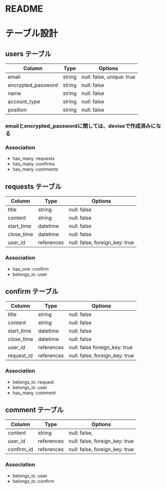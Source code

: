 # README
# テーブル設計

## users テーブル

| Column             | Type       | Options                        |
| -------------------| ---------- | -------------------------------|
| email              | string     | null: false, unique: true      |
| encrypted_password | string     | null: false                    |
| name               | string     | null: false                    |
| account_type       | string     | null: false                    |
| position           | string     | null: false                    |

### emailとencrypted_passwordに関しては、deviseで作成済みになる

### Association

- has_many :requests
- has_many :confirms
- has_many :comments


## requests テーブル

| Column     | Type       | Options                        |
| ---------- | ---------- | ------------------------------ |
| title      | string     | null: false                    |
| content    | string     | null: false                    |
| start_time | datetime   | null: false                    |
| close_time | datetime   | null: false                    |
| user_id    | references | null: false, foreign_key: true |

### Association

- has_one :confirm
- belongs_to :user


## confirm テーブル

| Column     | Type       | Options                        |
| ---------- | ---------- | ------------------------------ |
| title      | string     | null: false                    |
| content    | string     | null: false                    |
| start_time | datetime   | null: false                    |
| close_time | datetime   | null: false                    |
| user_id    | references | null: false  foreign_key: true |
| request_id | references | null: false, foreign_key: true |

### Association

- belongs_to :request
- belongs_to :user
- has_many :comment


## comment テーブル
| Column     | Type       | Options                        |
| ---------- | ---------- | ------------------------------ |
| content    | string     | null: false,                   |
| user_id    | references | null: false, foreign_key: true |
| confirm_id | references | null: false, foreign_key: true |

### Association
- belongs_to :user
- belongs_to :confirm